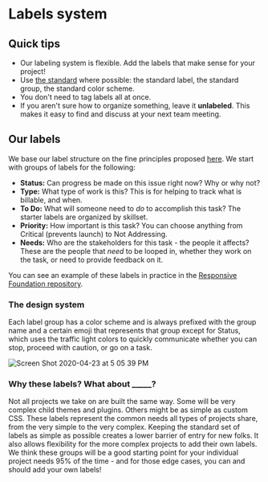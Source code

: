 # Labels system

## Quick tips

* Our labeling system is flexible. Add the labels that make sense for your project!
* Use [the standard](#the-design-system) where possible: the standard label, the standard group, the standard color scheme.
* You don't need to tag labels all at once.
* If you aren't sure how to organize something, leave it **unlabeled**. This makes it easy to find and discuss at your next team meeting.

## Our labels

We base our label structure on the fine principles proposed [here](https://medium.com/@dave_lunny/sane-github-labels-c5d2e6004b63). We start with groups of labels for the following:

- **Status:** Can progress be made on this issue right now? Why or why not?
- **Type:** What type of work is this? This is for helping to track what is billable, and when.
- **To Do:** What will someone need to _do_ to accomplish this task? The starter labels are organized by skillset.
- **Priority:** How important is this task? You can choose anything from Critical (prevents launch) to Not Addressing.
- **Needs:** Who are the stakeholders for this task - the people it affects? These are the people that _need_ to be looped in, whether they work on the task, or need to provide feedback on it. 

You can see an example of these labels in practice in the [Responsive Foundation repository](https://github.com/bu-ist/responsive-foundation/issues).

### The design system

Each label group has a color scheme and is always prefixed with the group name and a certain emoji that represents that group except for Status, which uses the traffic light colors to quickly communicate whether you can stop, proceed with caution, or go on a task.

![Screen Shot 2020-04-23 at 5 05 39 PM](https://user-images.githubusercontent.com/1828613/80149472-b8c02980-8584-11ea-8038-56bc0184e137.png)

### Why these labels? What about _____?

Not all projects we take on are built the same way. Some will be very complex child themes and plugins. Others might be as simple as custom CSS. These labels represent the common needs all types of projects share, from the very simple to the very complex. Keeping the standard set of labels as simple as possible creates a lower barrier of entry for new folks. It also allows flexibility for the more complex projects to add their own labels. We think these groups will be a good starting point for your individual project needs 95% of the time - and for those edge cases, you can and should add your own labels!

